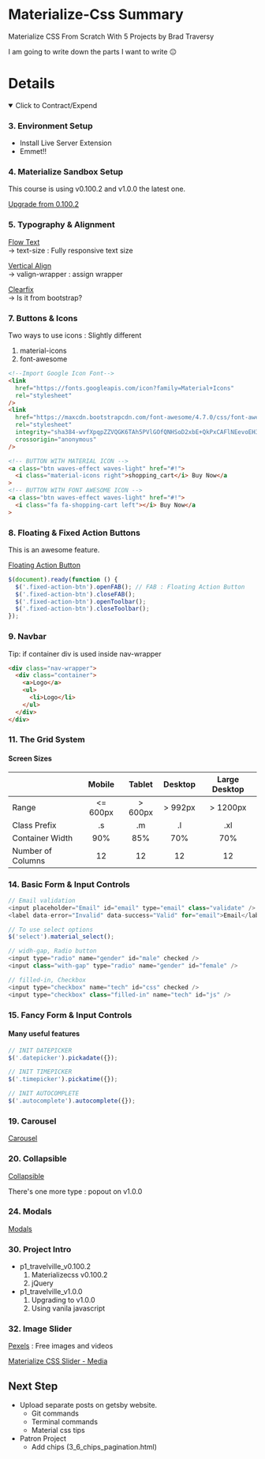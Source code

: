 # Materialize-Css Summary

Materialize CSS From Scratch With 5 Projects by Brad Traversy

I am going to write down the parts I want to write 😐

# Details

<details open>
  <summary>Click to Contract/Expend</summary>

### 3. Environment Setup

- Install Live Server Extension
- Emmet!!

### 4. Materialize Sandbox Setup

This course is using v0.100.2 and v1.0.0 the latest one.

[Upgrade from 0.100.2](https://github.com/Dogfalo/materialize/blob/v1-dev/v1-upgrade-guide.md)

### 5. Typography & Alignment

[Flow Text](https://materializecss.com/typography.html) \
-> text-size : Fully responsive text size

[Vertical Align](https://materializecss.com/helpers.html) \
-> valign-wrapper : assign wrapper

[Clearfix](https://getbootstrap.com/docs/5.0/helpers/clearfix/) \
-> Is it from bootstrap?

### 7. Buttons & Icons

Two ways to use icons : Slightly different

1. material-icons
2. font-awesome

```html
<!--Import Google Icon Font-->
<link
  href="https://fonts.googleapis.com/icon?family=Material+Icons"
  rel="stylesheet"
/>
<link
  href="https://maxcdn.bootstrapcdn.com/font-awesome/4.7.0/css/font-awesome.min.css"
  rel="stylesheet"
  integrity="sha384-wvfXpqpZZVQGK6TAh5PVlGOfQNHSoD2xbE+QkPxCAFlNEevoEH3Sl0sibVcOQVnN"
  crossorigin="anonymous"
/>

<!-- BUTTON WITH MATERIAL ICON -->
<a class="btn waves-effect waves-light" href="#!">
  <i class="material-icons right">shopping_cart</i> Buy Now</a
>
<!-- BUTTON WITH FONT AWESOME ICON -->
<a class="btn waves-effect waves-light" href="#!">
  <i class="fa fa-shopping-cart left"></i> Buy Now</a
>
```

### 8. Floating & Fixed Action Buttons

This is an awesome feature.

[Floating Action Button](https://materializecss.com/floating-action-button.html)

```js
$(document).ready(function () {
  $('.fixed-action-btn').openFAB(); // FAB : Floating Action Button
  $('.fixed-action-btn').closeFAB();
  $('.fixed-action-btn').openToolbar();
  $('.fixed-action-btn').closeToolbar();
});
```

### 9. Navbar

Tip: if container div is used inside nav-wrapper

```html
<div class="nav-wrapper">
  <div class="container">
    <a>Logo</a>
    <ul>
      <li>Logo</li>
    </ul>
  </div>
</div>
```

### 11. The Grid System

#### Screen Sizes

|                   |  Mobile  | Tablet  | Desktop | Large Desktop |
| :---------------- | :------: | :-----: | :-----: | :-----------: |
| Range             | <= 600px | > 600px | > 992px |   > 1200px    |
| Class Prefix      |    .s    |   .m    |   .l    |      .xl      |
| Container Width   |   90%    |   85%   |   70%   |      70%      |
| Number of Columns |    12    |   12    |   12    |      12       |

### 14. Basic Form & Input Controls

```js
// Email validation
<input placeholder="Email" id="email" type="email" class="validate" />
<label data-error="Invalid" data-success="Valid" for="email">Email</label>

// To use select options
$('select').material_select();

// widh-gap, Radio button
<input type="radio" name="gender" id="male" checked />
<input class="with-gap" type="radio" name="gender" id="female" />

// filled-in, Checkbox
<input type="checkbox" name="tech" id="css" checked />
<input type="checkbox" class="filled-in" name="tech" id="js" />
```

### 15. Fancy Form & Input Controls

#### Many useful features

```js
// INIT DATEPICKER
$('.datepicker').pickadate({});

// INIT TIMEPICKER
$('.timepicker').pickatime({});

// INIT AUTOCOMPLETE
$('.autocomplete').autocomplete({});
```

### 19. Carousel

[Carousel](https://materializecss.com/carousel.html)

### 20. Collapsible

[Collapsible](https://materializecss.com/collapsible.html)

There's one more type : popout on v1.0.0

### 24. Modals

[Modals](https://materializecss.com/modals.html)

### 30. Project Intro

- p1_travelville_v0.100.2
  1. Materializecss v0.100.2
  2. jQuery
- p1_travelville_v1.0.0
  1. Upgrading to v1.0.0
  2. Using vanila javascript

### 32. Image Slider

[Pexels](https://www.pexels.com/) : Free images and videos

[Materialize CSS Slider - Media](http://archives.materializecss.com/0.100.2/media.html)

</details>

## Next Step

- Upload separate posts on getsby website.
  - Git commands
  - Terminal commands
  - Material css tips
- Patron Project
  - Add chips (3_6_chips_pagination.html)
